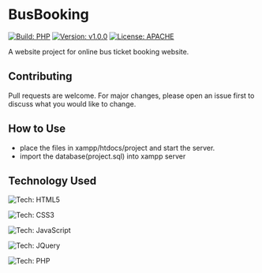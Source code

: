 # BusBooking
[![Build: PHP](https://img.shields.io/badge/Build-PHP-green.svg)](https://drive.google.com/file/d/1lNZASP9nnZK6nApIJaujqYaKrA4Npfil/view?usp=sharing)
[![Version: v1.0.0](https://img.shields.io/badge/Version-v1.0.0-red.svg)](https://drive.google.com/file/d/1lNZASP9nnZK6nApIJaujqYaKrA4Npfil/view?usp=sharing)
[![License: APACHE](https://img.shields.io/badge/License-APACHE-yellow.svg)](https://choosealicense.com/licenses/apache-2.0/)

A website project for online bus ticket booking website.
## Contributing
Pull requests are welcome. For major changes, please open an issue first to discuss what you would like to change.

## How to Use
* place the files in xampp/htdocs/project and start the server.
* import the database(project.sql) into xampp server

## Technology Used
![Tech: HTML5](https://img.shields.io/badge/1-HTML5-green.svg)

![Tech: CSS3](https://img.shields.io/badge/2-CSS3-green.svg)

![Tech: JavaScript](https://img.shields.io/badge/3-JavaScript-green.svg)

![Tech: JQuery](https://img.shields.io/badge/5-JQuery-green.svg)

![Tech: PHP](https://img.shields.io/badge/5-PHP-green.svg)
